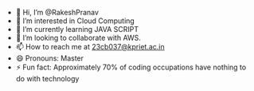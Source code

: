- 👋 Hi, I’m @RakeshPranav
- 👀 I’m interested in Cloud Computing
- 🌱 I’m currently learning JAVA SCRIPT
- 💞️ I’m looking to collaborate with AWS.
- 📫 How to reach me at 23cb037@kpriet.ac.in
- 😄 Pronouns: Master
- ⚡ Fun fact: Approximately 70% of coding occupations have nothing to do with technology

<!---
RakeshPranav/RakeshPranav is a ✨ special ✨ repository because its `README.md` (this file) appears on your GitHub profile.
You can click the Preview link to take a look at your changes.
--->
